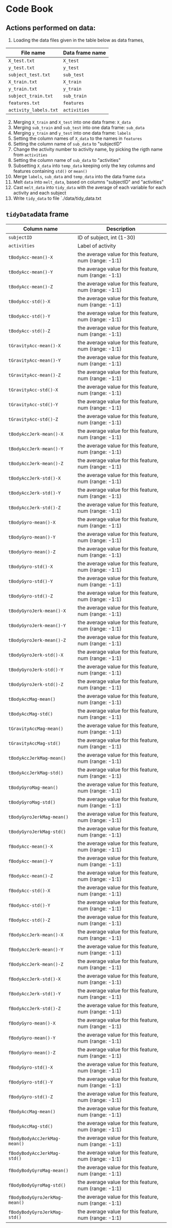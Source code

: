 # Code Book

## Actions performed on data:
1. Loading the data files given in the table below as data frames, 

| File name        | Data frame name  |
| ------------- | ------------- | 
| `X_test.txt`     | `X_test` |
| `y_test.txt`     | `y_test` |
| `subject_test.txt`     | `sub_test` |
| `X_train.txt`     | `X_train` |
| `y_train.txt`     | `y_train` |
| `subject_train.txt`     | `sub_train` |
| `features.txt`     | `features` |
| `activity_labels.txt`     | `activities` |

2. Merging `X_train` and `X_test` into one data frame: `X_data`
3. Merging `sub_train` and `sub_test` into one data frame: `sub_data`
4. Merging `y_train` and `y_test` into one data frame: `labels`
5. Setting the column names of `X_data` to the names in  `features`
6. Setting the column name of `sub_data` to "subjectID"
7. Change the activity number to activity name, by picking the rigth name from `activities` 
8. Setting the column name of `sub_data` to "activities"
9. Subsetting `X_data` into `temp_data` keeping only the key columns and features containing `std()` or `mean()`
10. Merge `labels`, `sub_data` and `temp_data` into the data frame `data`
11. Melt `data` into `melt_data`, based on columns "subjectID" and "activities"
12. Cast `melt_data` into `tidy_data` with the average of each variable for each activity and each subject
13. Write `tidy_data` to file `./data/tidy_data.txt

## `tidyData`data frame

| Column name        | Description  |
| ------------- | ------------- | 
| `subjectID`    | ID of subject, int (1-30) |
| `activities`     | Label of activity |
| `tBodyAcc-mean()-X`     | the average value for this feature, num (range: -1:1) |
| `tBodyAcc-mean()-Y`     | the average value for this feature, num (range: -1:1) |
| `tBodyAcc-mean()-Z`     | the average value for this feature, num (range: -1:1) |
| `tBodyAcc-std()-X`     | the average value for this feature, num (range: -1:1) |
| `tBodyAcc-std()-Y`     | the average value for this feature, num (range: -1:1) |
| `tBodyAcc-std()-Z`     | the average value for this feature, num (range: -1:1) |
| `tGravityAcc-mean()-X`     | the average value for this feature, num (range: -1:1) |
| `tGravityAcc-mean()-Y`     | the average value for this feature, num (range: -1:1) |
| `tGravityAcc-mean()-Z`     | the average value for this feature, num (range: -1:1) |
| `tGravityAcc-std()-X`     | the average value for this feature, num (range: -1:1) |
| `tGravityAcc-std()-Y`     | the average value for this feature, num (range: -1:1) |
| `tGravityAcc-std()-Z`     | the average value for this feature, num (range: -1:1) |
| `tBodyAccJerk-mean()-X`     | the average value for this feature, num (range: -1:1) |
| `tBodyAccJerk-mean()-Y`     | the average value for this feature, num (range: -1:1) |
| `tBodyAccJerk-mean()-Z`     | the average value for this feature, num (range: -1:1) |
| `tBodyAccJerk-std()-X`     | the average value for this feature, num (range: -1:1) |
| `tBodyAccJerk-std()-Y`     | the average value for this feature, num (range: -1:1) |
| `tBodyAccJerk-std()-Z`     | the average value for this feature, num (range: -1:1) |
| `tBodyGyro-mean()-X`     | the average value for this feature, num (range: -1:1) |
| `tBodyGyro-mean()-Y`     | the average value for this feature, num (range: -1:1) |
| `tBodyGyro-mean()-Z`     | the average value for this feature, num (range: -1:1) |
| `tBodyGyro-std()-X`     | the average value for this feature, num (range: -1:1) |
| `tBodyGyro-std()-Y`     | the average value for this feature, num (range: -1:1) |
| `tBodyGyro-std()-Z`     | the average value for this feature, num (range: -1:1) |
| `tBodyGyroJerk-mean()-X`     | the average value for this feature, num (range: -1:1) |
| `tBodyGyroJerk-mean()-Y`     | the average value for this feature, num (range: -1:1) |
| `tBodyGyroJerk-mean()-Z`     | the average value for this feature, num (range: -1:1) |
| `tBodyGyroJerk-std()-X`     | the average value for this feature, num (range: -1:1) |
| `tBodyGyroJerk-std()-Y`     | the average value for this feature, num (range: -1:1) |
| `tBodyGyroJerk-std()-Z`     | the average value for this feature, num (range: -1:1) |
| `tBodyAccMag-mean()`     | the average value for this feature, num (range: -1:1) |
| `tBodyAccMag-std()`     | the average value for this feature, num (range: -1:1) |
| `tGravityAccMag-mean()`     | the average value for this feature, num (range: -1:1) |
| `tGravityAccMag-std()`     | the average value for this feature, num (range: -1:1) |
| `tBodyAccJerkMag-mean()`     | the average value for this feature, num (range: -1:1) |
| `tBodyAccJerkMag-std()`     | the average value for this feature, num (range: -1:1) |
| `tBodyGyroMag-mean()`     | the average value for this feature, num (range: -1:1) |
| `tBodyGyroMag-std()`     | the average value for this feature, num (range: -1:1) |
| `tBodyGyroJerkMag-mean()`     | the average value for this feature, num (range: -1:1) |
| `tBodyGyroJerkMag-std()`     | the average value for this feature, num (range: -1:1) |
| `fBodyAcc-mean()-X`     | the average value for this feature, num (range: -1:1) |
| `fBodyAcc-mean()-Y`     | the average value for this feature, num (range: -1:1) |
| `fBodyAcc-mean()-Z`     | the average value for this feature, num (range: -1:1) |
| `fBodyAcc-std()-X`     | the average value for this feature, num (range: -1:1) |
| `fBodyAcc-std()-Y`     | the average value for this feature, num (range: -1:1) |
| `fBodyAcc-std()-Z`     | the average value for this feature, num (range: -1:1) |
| `fBodyAccJerk-mean()-X`     | the average value for this feature, num (range: -1:1) |
| `fBodyAccJerk-mean()-Y`     | the average value for this feature, num (range: -1:1) |
| `fBodyAccJerk-mean()-Z`     | the average value for this feature, num (range: -1:1) |
| `fBodyAccJerk-std()-X`     | the average value for this feature, num (range: -1:1) |
| `fBodyAccJerk-std()-Y`     | the average value for this feature, num (range: -1:1) |
| `fBodyAccJerk-std()-Z`     | the average value for this feature, num (range: -1:1) |
| `fBodyGyro-mean()-X`     | the average value for this feature, num (range: -1:1) |
| `fBodyGyro-mean()-Y`     | the average value for this feature, num (range: -1:1) |
| `fBodyGyro-mean()-Z`     | the average value for this feature, num (range: -1:1) |
| `fBodyGyro-std()-X`     | the average value for this feature, num (range: -1:1) |
| `fBodyGyro-std()-Y`     | the average value for this feature, num (range: -1:1) |
| `fBodyGyro-std()-Z`     | the average value for this feature, num (range: -1:1) |
| `fBodyAccMag-mean()`     | the average value for this feature, num (range: -1:1) |
| `fBodyAccMag-std()`     | the average value for this feature, num (range: -1:1) |
| `fBodyBodyAccJerkMag-mean()`     | the average value for this feature, num (range: -1:1) |
| `fBodyBodyAccJerkMag-std()`     | the average value for this feature, num (range: -1:1) |
| `fBodyBodyGyroMag-mean()`     | the average value for this feature, num (range: -1:1) |
| `fBodyBodyGyroMag-std()`     | the average value for this feature, num (range: -1:1) |
| `fBodyBodyGyroJerkMag-mean()`     | the average value for this feature, num (range: -1:1) |
| `fBodyBodyGyroJerkMag-std()`     | the average value for this feature, num (range: -1:1) |

